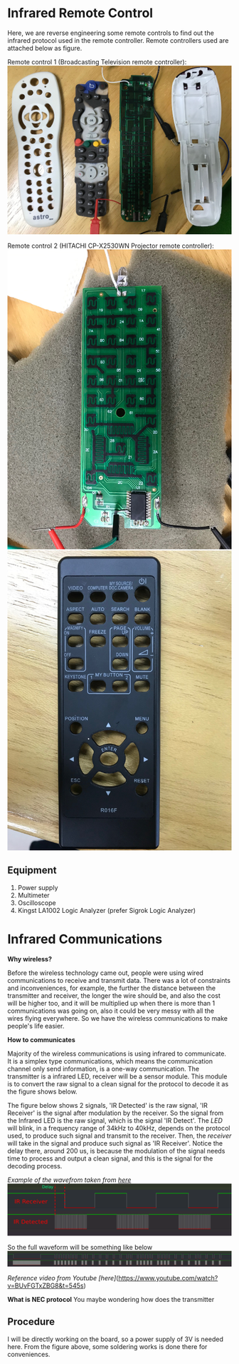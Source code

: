Infrared Remote Control
=======================
Here, we are reverse engineering some remote controls to find out the infrared protocol used in the remote controller.
Remote controllers used are attached below as figure.

Remote control 1 (Broadcasting Television remote controller):
![astro](https://github.com/Bennyaw/Infrared-remote-control/blob/master/doc/RemoteModelsPic/IMG_1713.JPG)

Remote control 2 (HITACHI CP-X2530WN Projector remote controller):
![r016f_board](https://github.com/Bennyaw/Infrared-remote-control/blob/master/doc/RemoteModelsPic/IMG_1726.JPG)
![r016f_shell](https://github.com/Bennyaw/Infrared-remote-control/blob/master/doc/RemoteModelsPic/IMG_1729.JPG)

Equipment
----------
1. Power supply
2. Multimeter
3. Oscilloscope
4. Kingst LA1002 Logic Analyzer (prefer Sigrok Logic Analyzer)

Infrared Communications
=======================
**Why wireless?**

Before the wireless technology came out, people were using wired communications to receive and transmit data. There was a lot
of constraints and inconveniences, for example, the further the distance between the transmitter and receiver, the longer the
wire should be, and also the cost will be higher too, and it will be multiplied up when there is more than 1 communications was
going on, also it could be very messy with all the wires flying everywhere.
So we have the wireless communications to make people's life easier.

**How to communicates**

Majority of the wireless communications is using infrared to communicate. It is a simplex type communications, which means the communication channel only send information, is a one-way communication. The transmitter is a infrared LED, receiver will be a sensor
module. This module is to convert the raw signal to a clean signal for the protocol to decode it as the figure shows below.

The figure below shows 2 signals, 'IR Detected' is the raw signal, 'IR Receiver' is the signal after modulation by the receiver. So the
signal from the Infrared LED is the raw signal, which is the signal 'IR Detect'. The *LED* will blink, in a frequency range of 34kHz to 40kHz, depends on the protocol used, to produce such signal and transmit to the receiver. Then, the *receiver* will take in the signal and produce such signal as 'IR Receiver'. Notice the delay there, around 200 us, is because the modulation of the signal needs time to process and output a clean signal, and this is the signal for the decoding process.

*Example of the wavefrom taken from [here](https://sigrok.org/gitweb/?p=sigrok-dumps.git;a=tree;f=ir/nec/hama_8in1/tv_matsui_0001;h=6a7407c34054449832ee22e4d3cadb91596db981;hb=HEAD)*
![raw vs modulated](https://github.com/Bennyaw/Infrared-remote-control/blob/master/doc/infrared%20communication/raw%20vs%20modulated.PNG)

So the full waveform will be something like below
![full waveform](https://github.com/Bennyaw/Infrared-remote-control/blob/master/doc/infrared%20communication/full%20waveform.PNG)

*Reference video from Youtube [here]*(https://www.youtube.com/watch?v=BUvFGTxZBG8&t=545s)

**What is NEC protocol**
You maybe wondering how does the transmitter


Procedure
---------
I will be directly working on the board, so a power supply of 3V is needed here. From the figure above, some soldering works
is done there for conveniences.
